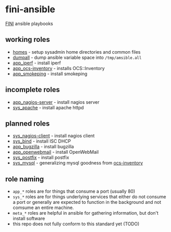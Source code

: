 # fini-ansible

[FINI](http://www.fini.net/) ansible playbooks

## working roles

* [homes](roles/homes) - setup sysadmin home directories and common files
* [dumpall](roles/dumpall) - dump ansible variable space into `/tmp/amsible.all`
* [app_iperf](roles/app_iperf) - install iperf
* [app_ocs-inventory](roles/app_ocs-inventory) - installs OCS::Inventory
* [app_smokeping](roles/app_smokeping) - install smokeping

## incomplete roles

* [app_nagios-server](roles/app_nagios-server) - install nagios server
* [sys_apache](roles/sys_apache) - install apache httpd

## planned roles

* [sys_nagios-client](roles/sys_nagios-client) - install nagios client
* [sys_bind](roles/sys_bind) - install ISC DHCP
* [app_bugzilla](roles/app_bugzilla) - install bugzilla
* [app_openwebmail](roles/app_openwebmail) - install OpenWebMail
* [sys_postfix](roles/sys_postfix) - install postfix
* [sys_mysql](roles/sys_mysql) - generalizing mysql goodness from [ocs-inventory](roles/ocs-inventory)

## role naming

* `app_*` roles are for things that consume a port (usually 80)
* `sys_*` roles are for things underlying services that either do not consume a port or generally are expected to function in the background and not comsume an entire machine.
* `meta_*` roles are helpful in ansible for gathering information, but don't install software
* this repo does not fully conform to this standard yet (TODO)
